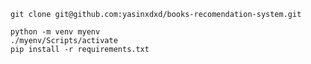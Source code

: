 ```console
git clone git@github.com:yasinxdxd/books-recomendation-system.git
```

```console
python -m venv myenv
./myenv/Scripts/activate
pip install -r requirements.txt
```
